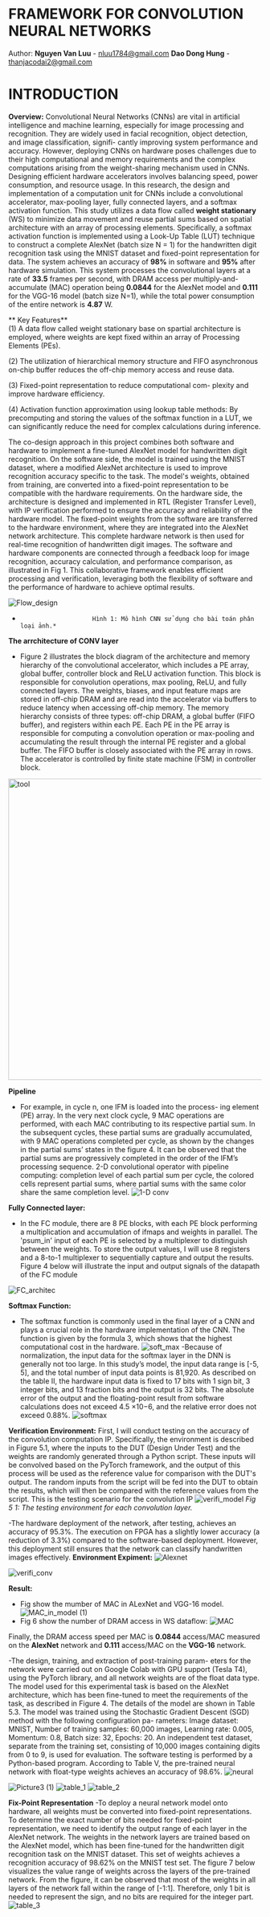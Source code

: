 # FRAMEWORK FOR CONVOLUTION NEURAL NETWORKS
Author: 
  **Nguyen Van Luu** - nluu1784@gmail.com
  **Dao Dong Hung** - thanjacodai2@gmail.com
# INTRODUCTION
<span style="font-size: 120 px;">**Overview:**</span>
Convolutional Neural Networks (CNNs) are vital
in artificial intelligence and machine learning, especially for
image processing and recognition. They are widely used in facial
recognition, object detection, and image classification, signifi-
cantly improving system performance and accuracy. However,
deploying CNNs on hardware poses challenges due to their
high computational and memory requirements and the complex
computations arising from the weight-sharing mechanism used
in CNNs. Designing efficient hardware accelerators involves
balancing speed, power consumption, and resource usage.
In this research, the design and implementation of a computation
unit for CNNs include a convolutional accelerator, max-pooling
layer, fully connected layers, and a softmax activation function.
This study utilizes a data flow called **weight stationary** (WS) to
minimize data movement and reuse partial sums based on spatial
architecture with an array of processing elements. Specifically,
a softmax activation function is implemented using a Look-Up
Table (LUT) technique to construct a complete AlexNet (batch
size N = 1) for the handwritten digit recognition task using
the MNIST dataset and fixed-point representation for data. The
system achieves an accuracy of **98%** in software and **95%** after
hardware simulation. This system processes the convolutional
layers at a rate of **33.5** frames per second, with DRAM access
per multiply-and-accumulate (MAC) operation being **0.0844** for
the AlexNet model and **0.111** for the VGG-16 model (batch size
N=1), while the total power consumption of the entire network
is **4.87** W.

<span style="font-size: 120 px;">** Key Features**</span>  
(1) A data flow called weight stationary base on spartial
architecture is employed, where weights are kept fixed
within an array of Processing Elements (PEs).

(2) The utilization of hierarchical memory structure and
FIFO asynchronous on-chip buffer reduces the off-chip
memory access and reuse data.

(3) Fixed-point representation to reduce computational com-
plexity and improve hardware efficiency.

(4) Activation function approximation using lookup table
methods: By precomputing and storing the values of the
softmax function in a LUT, we can significantly reduce
the need for complex calculations during inference.


The co-design approach in this project combines both software and hardware to implement a fine-tuned AlexNet model for handwritten digit recognition. On the software side, the model is trained using the MNIST dataset, where a modified AlexNet architecture is used to improve recognition accuracy specific to the task. The model's weights, obtained from training, are converted into a fixed-point representation to be compatible with the hardware requirements.
On the hardware side, the architecture is designed and implemented in RTL (Register Transfer Level), with IP verification performed to ensure the accuracy and reliability of the hardware model. The fixed-point weights from the software are transferred to the hardware environment, where they are integrated into the AlexNet network architecture. This complete hardware network is then used for real-time recognition of handwritten digit images.
The software and hardware components are connected through a feedback loop for image recognition, accuracy calculation, and performance comparison, as illustrated in Fig 1. This collaborative framework enables efficient processing and verification, leveraging both the flexibility of software and the performance of hardware to achieve optimal results.

![Flow_design](https://github.com/user-attachments/assets/bf9d1d0a-eaba-4a79-97c5-1fdf01c50725)
*                         Hình 1: Mô hình CNN sử dụng cho bài toán phân loại ảnh.*


<span style="font-size: 120 px;">**The arrchitecture of CONV layer**</span>
- Figure 2 illustrates the block diagram of the architecture and memory hierarchy of the convolutional accelerator, which includes a PE array, global buffer, controller block and ReLU activation function. This block is responsible for convolution operations, max pooling, ReLU, and fully connected layers. The weights, biases, and input feature maps are stored in off-chip DRAM and are read into the accelerator via buffers to reduce latency when accessing off-chip memory. The memory hierarchy consists of three types: off-chip DRAM, a global buffer (FIFO buffer), and registers within each PE. Each PE in the PE array is responsible for computing a convolution operation or max-pooling and accumulating the result through the internal PE register and a global buffer. The FIFO buffer is closely associated with the PE array in rows.
The accelerator is controlled by finite state machine (FSM) in controller block.

<img src = "https://github.com/user-attachments/assets/a7e5367d-7715-4ac7-9faf-83966dfac30a" alt = "tool" width = "600"/>


<span style="font-size: 120 px;">**Pipeline**</span>
- For example, in cycle n, one IFM is loaded into the process-
ing element (PE) array. In the very next clock cycle, 9 MAC
operations are performed, with each MAC contributing to its
respective partial sum. In the subsequent cycles, these partial
sums are gradually accumulated, with 9 MAC operations
completed per cycle, as shown by the changes in the partial
sums’ states in the figure 4. It can be observed that the partial
sums are progressively completed in the order of the IFM’s
processing sequence. 2-D convolutional operator with pipeline computing: completion level of each partial sum per cycle, the colored cells represent partial sums, where partial sums with the same color share the same completion level.
![1-D conv](https://github.com/user-attachments/assets/f5c941d3-c1d0-4d33-99d3-0668bfecdfde)

<span style="font-size: 150 px;">**Fully Connected layer:**</span>
- In the FC module, there are 8 PE blocks, with each PE block performing a multiplication and accumulation of ifmaps and weights in parallel. The 'psum_in' input of each PE is selected by a multiplexer to distinguish between the weights. To store the output values, I will use 8 registers and a 8-to-1 multiplexer to sequentially capture and output the results. Figure 4 below will illustrate the input and output signals of the datapath of the FC module

![FC_architec](https://github.com/user-attachments/assets/239cef6b-e5cf-46d0-aac9-83b198388653)



<span style="font-size: 150 px;">**Softmax Function:**</span>
- The softmax function is commonly used in the final layer of
a CNN and plays a crucial role in the hardware implementation
of the CNN. The function is given by the formula 3, which
shows that the highest computational cost in the hardware.
![soft_max](https://github.com/user-attachments/assets/58bf6932-571a-4295-8760-15621ff1009e)
-Because of normalization, the input data for the softmax layer in the DNN is generally not too large. In this study’s model, the
input data range is [-5, 5], and the total number of input data
points is 81,920. As described on the table II, the hardware
input data is fixed to 17 bits with 1 sign bit, 3 integer bits,
and 13 fraction bits and the output is 32 bits. The absolute
error of the output and the floating-point result from software
calculations does not exceed 4.5 ×10−6, and the relative error
does not exceed 0.88%.
![softmax](https://github.com/user-attachments/assets/2d255129-2d6e-478e-86f2-cf967aa7fb24)


<span style="font-size: 150 px;">**Verification Environment:**</span>
First, I will conduct testing on the accuracy of the convolution computation IP. Specifically, the environment is described in Figure 5.1, where the inputs to the DUT (Design Under Test) and the weights are randomly generated through a Python script. These inputs will be convolved based on the PyTorch framework, and the output of this process will be used as the reference value for comparison with the DUT's output. The random inputs from the script will be fed into the DUT to obtain the results, which will then be compared with the reference values from the script. This is the testing scenario for the convolution IP
![verifi_model](https://github.com/user-attachments/assets/d76b1c0c-1592-45c4-910b-5bddeb4863c8)
*Fig 5 1: The testing environment for each convolution layer.*


-The hardware deployment of the network, after testing, achieves an accuracy of 95.3%. The execution on FPGA has a slightly lower accuracy (a reduction of 3.3%) compared to the software-based deployment. However, this deployment still ensures that the network can classify handwritten images effectively.
<span style="font-size: 120 px;">**Environment Expiment:**</span>
![Alexnet](https://github.com/user-attachments/assets/217ba784-ff45-45c2-9401-352cfee7cb0e)


![verifi_conv](https://github.com/user-attachments/assets/ac779e13-32f7-4d1d-94d7-45930c6ffcae)

<span style="font-size: 150 px;">**Result:**</span>
- Fig  show the mumber of MAC in ALexNet and VGG-16 model.
![MAC_in_model (1)](https://github.com/user-attachments/assets/70d48d3d-e340-43c6-8b00-2aabae3da2a9)
- Fig 6 show the number of DRAM access in WS dataflow: 
![MAC](https://github.com/user-attachments/assets/a44ffe45-da3b-447a-8497-6d50368d3433)

Finally, the DRAM access speed per MAC is **0.0844**
access/MAC measured on the **AlexNet** network and **0.111**
access/MAC on the **VGG-16** network.

-The design, training, and extraction of post-training param-
eters for the network were carried out on Google Colab with
GPU support (Tesla T4), using the PyTorch library, and all
network weights are of the float data type. The model used
for this experimental task is based on the AlexNet architecture,
which has been fine-tuned to meet the requirements of the task,
as described in Figure 4. The details of the model are shown in
Table 5.3. The model was trained using the Stochastic Gradient
Descent (SGD) method with the following configuration pa-
rameters: Image dataset: MNIST, Number of training samples:
60,000 images, Learning rate: 0.005, Momentum: 0.8, Batch
size: 32, Epochs: 20.
An independent test dataset, separate from the training set,
consisting of 10,000 images containing digits from 0 to 9, is
used for evaluation. The software testing is performed by a
Python-based program. According to Table V, the pre-trained
neural network with float-type weights achieves an accuracy
of 98.6%.
![neural](https://github.com/user-attachments/assets/165a55f2-d095-4999-8aa9-070694cf4086)



![Picture3 (1)](https://github.com/user-attachments/assets/f0adddb5-274a-466e-939c-0b57e6859cd7)
![table_1](https://github.com/user-attachments/assets/c5816ef9-3873-4c34-96e6-5de56207ef12)
![table_2](https://github.com/user-attachments/assets/9e9cff91-f4bc-492f-ab7a-b349146eb656)

<span style="font-size: 150 px;">**Fix-Point Representation**</span>
-To deploy a neural network model onto hardware, all
weights must be converted into fixed-point representations.
To determine the exact number of bits needed for fixed-point
representation, we need to identify the output range of each
layer in the AlexNet network. The weights in the network
layers are trained based on the AlexNet model, which has
been fine-tuned for the handwritten digit recognition task on
the MNIST dataset. This set of weights achieves a recognition
accuracy of 98.62% on the MNIST test set. The figure 7
below visualizes the value range of weights across the layers
of the pre-trained network.
From the figure, it can be observed that most of the weights
in all layers of the network fall within the range of [-1:1].
Therefore, only 1 bit is needed to represent the sign, and no
bits are required for the integer part.
![table_3](https://github.com/user-attachments/assets/441e360e-b0e2-45f7-b7b4-18a0e760c07f)





